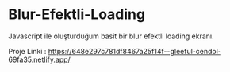 # Blur-Efektli-Loading
 Javascript ile oluşturduğum basit bir blur efektli loading ekranı.

Proje Linki : https://648e297c781df8467a25f14f--gleeful-cendol-69fa35.netlify.app/